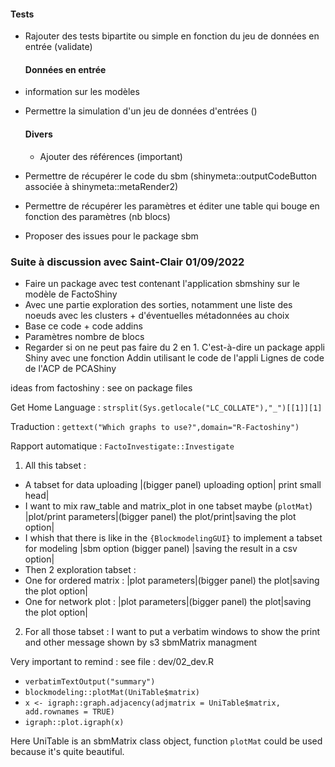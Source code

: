 #### Tests

- Rajouter des tests bipartite ou simple en fonction du jeu de données en entrée (validate)
 

  #### Données en entrée

- information sur les modèles

- Permettre la simulation d'un jeu de données d'entrées ()




  #### Divers

  - Ajouter des références (important)

- Permettre de récupérer le code du sbm (shinymeta::outputCodeButton associée à shinymeta::metaRender2)

- Permettre de récupérer les paramètres et éditer une table qui bouge en fonction des paramètres (nb blocs)


- Proposer des issues pour le package sbm

### Suite à discussion avec Saint-Clair 01/09/2022

- Faire un package avec test contenant l'application sbmshiny sur le modèle de FactoShiny
- Avec une partie exploration des sorties, notamment une liste des noeuds avec les clusters + d'éventuelles métadonnées au choix
- Base ce code + code addins
- Paramètres nombre de blocs
- Regarder si on ne peut pas faire du 2 en 1. C'est-à-dire un package appli Shiny avec une fonction Addin utilisant le code de l'appli 
Lignes de code de l'ACP de PCAShiny


ideas from factoshiny : see on package files

Get Home Language : `strsplit(Sys.getlocale("LC_COLLATE"),"_")[[1]][1]` 

Traduction : `gettext("Which graphs to use?",domain="R-Factoshiny")` 

Rapport automatique : `FactoInvestigate::Investigate` 





1.  All this tabset :
 -   A tabset for data uploading
 \|(bigger panel) uploading option\| print small head\|
 -   I want to mix raw_table and matrix_plot in one tabset maybe (`plotMat`)
 \|plot/print parameters\|(bigger panel) the plot/print\|saving the plot option\|
 -   I whish that there is like in the `{BlockmodelingGUI}` to implement a tabset for modeling
 \|sbm option (bigger panel) \|saving the result in a csv option\|
 -   Then 2 exploration tabset :
 - One for ordered matrix :
 \|plot parameters\|(bigger panel) the plot\|saving the plot option\|
 - One for network plot :
 \|plot parameters\|(bigger panel) the plot\|saving the plot option\|

2.  For all those tabset :
 I want to put a verbatim windows to show the print and other message shown by s3 sbmMatrix managment

Very important to remind : see file : dev/02_dev.R
 - `verbatimTextOutput("summary")`
 - `blockmodeling::plotMat(UniTable$matrix)`
 - `x <- igraph::graph.adjacency(adjmatrix = UniTable$matrix, add.rownames = TRUE)`
 - `igraph::plot.igraph(x)`

Here UniTable is an sbmMatrix class object, function `plotMat` could be used because it's quite beautiful.

